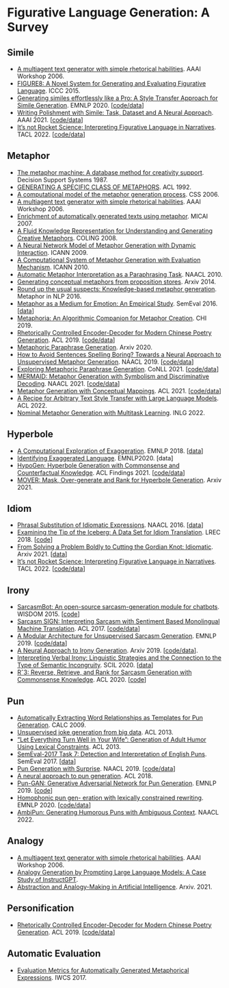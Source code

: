 # Figurative Language Generation: A Survey


## Simile
- [A multiagent text generator with simple rhetorical habilities](https://www.aaai.org/Papers/Workshops/2006/WS-06-04/WS06-04-007.pdf). AAAI Workshop 2006.
- [FIGURE8: A Novel System for Generating and Evaluating Figurative Language](https://www.semanticscholar.org/paper/FIGURE8%3A-A-Novel-System-for-Generating-and-Language-Harmon/77f14f3b5f094bf2e785fae772846116da18fa48). ICCC 2015.
- [Generating similes effortlessly like a Pro: A Style Transfer Approach for Simile Generation](https://aclanthology.org/2020.emnlp-main.524/). EMNLP 2020. [[code/data](https://github.com/tuhinjubcse/SimileGeneration-EMNLP2020)]
- [Writing Polishment with Simile: Task, Dataset and A Neural Approach](https://ojs.aaai.org/index.php/AAAI/article/view/17691). AAAI 2021. [[code/data](https://github.com/mrzjy/writing-polishment-with-simile)]
- [It’s not Rocket Science: Interpreting Figurative Language in Narratives](https://arxiv.org/pdf/2109.00087.pdf). TACL 2022. [[code/data](https://github.com/tuhinjubcse/FigurativeNarrativeBenchmark)]

## Metaphor
- [The metaphor machine: A database method for creativity support](https://www.sciencedirect.com/science/article/abs/pii/0167923687901023). Decision Support Systems 1987.
- [GENERATING A SPECIFIC CLASS OF METAPHORS](https://aclanthology.org/P92-1051.pdf). ACL 1992.
- [A computational model of the metaphor generation process](https://citeseerx.ist.psu.edu/viewdoc/download?doi=10.1.1.488.9588&rep=rep1&type=pdf). CSS 2006.
- [A multiagent text generator with simple rhetorical habilities](https://www.aaai.org/Papers/Workshops/2006/WS-06-04/WS06-04-007.pdf). AAAI Workshop 2006.
- [Enrichment of automatically generated texts using metaphor](http://nil.fdi.ucm.es/sites/default/files/HervasEtAlMICAI07.pdf). MICAI 2007.
- [A Fluid Knowledge Representation for Understanding and Generating Creative Metaphors](https://aclanthology.org/C08-1119/). COLING 2008.
- [A Neural Network Model of Metaphor Generation with Dynamic Interaction](https://www.researchgate.net/publication/221079673_A_Neural_Network_Model_of_Metaphor_Generation_with_Dynamic_Interaction). ICANN 2009.
- [A Computational System of Metaphor Generation with Evaluation Mechanism](https://projet.liris.cnrs.fr/imagine/pub/proceedings/ICANN-2010/papers/6353/63530142.pdf). ICANN 2010.
- [Automatic Metaphor Interpretation as a Paraphrasing Task](https://aclanthology.org/N10-1147/). NAACL 2010.
- [Generating conceptual metaphors from proposition stores](https://arxiv.org/abs/1409.7619). Arxiv 2014.
- [Round up the usual suspects: Knowledge-based metaphor generation](https://aclanthology.org/W16-1105/). Metaphor in NLP 2016.
- [Metaphor as a Medium for Emotion: An Empirical Study](https://aclanthology.org/S16-2003/). SemEval 2016. [[data](http://saifmohammad.com/WebPages/metaphor.html)]
- [Metaphoria: An Algorithmic Companion for Metaphor Creation](https://dl.acm.org/doi/10.1145/3290605.3300526). CHI 2019.
- [Rhetorically Controlled Encoder-Decoder for Modern Chinese Poetry Generation](https://aclanthology.org/P19-1192/). ACL 2019. [[code/data](https://github.com/Lucien-qiang/Rhetoric-Generator)]
- [Metaphoric Paraphrase Generation](https://arxiv.org/pdf/2002.12854.pdf). Arxiv 2020.
- [How to Avoid Sentences Spelling Boring? Towards a Neural Approach to Unsupervised Metaphor Generation](https://aclanthology.org/N19-1092/). NAACL 2019. [[code/data](https://github.com/ArleneYuZhiwei/Metaphor-Generation)]
- [Exploring Metaphoric Paraphrase Generation](https://aclanthology.org/2021.conll-1.26/). CoNLL 2021. [[code/data](https://github.com/ukplab/conll2021-metaphoric-paraphrase-generation)]
- [MERMAID: Metaphor Generation with Symbolism and Discriminative Decoding](https://aclanthology.org/2021.naacl-main.336/). NAACL 2021. [[code/data](https://github.com/tuhinjubcse/MetaphorGenNAACL2021)]
- [Metaphor Generation with Conceptual Mappings](https://aclanthology.org/2021.acl-long.524/). ACL 2021. [[code/data](https://github.com/UKPLab/acl2021-metaphor-generation-conceptual)]
- [A Recipe for Arbitrary Text Style Transfer with Large Language Models](https://arxiv.org/abs/2109.03910). ACL 2022. 
- [Nominal Metaphor Generation with Multitask Learning](https://arxiv.org/abs/2206.05195). INLG 2022.

## Hyperbole
- [A Computational Exploration of Exaggeration](https://aclanthology.org/D18-1367/). EMNLP 2018. [[data](enrica.troiano@gmail.com)]
- [Identifying Exaggerated Language](https://aclanthology.org/2020.emnlp-main.571/). EMNLP2020. [data]
- [HypoGen: Hyperbole Generation with Commonsense and Counterfactual Knowledge](https://aclanthology.org/2021.findings-emnlp.136/). ACL Findings 2021. [[code/data](https://github.com/ninatian98369/hypogen)]
- [MOVER: Mask, Over-generate and Rank for Hyperbole Generation](https://arxiv.org/abs/2109.07726). Arxiv 2021.

## Idiom
- [Phrasal Substitution of Idiomatic Expressions](https://aclanthology.org/N16-1040/). NAACL 2016. [[data](https://github.com/liucs1986/idiom_corpus)]
- [Examining the Tip of the Iceberg: A Data Set for Idiom Translation](https://aclanthology.org/L18-1148/). LREC 2018. [[code](https://github.com/marziehf/IdiomTranslationDS)]
- [From Solving a Problem Boldly to Cutting the Gordian Knot: Idiomatic](https://arxiv.org/abs/2104.06541). Arxiv 2021. [[data](https://github.com/zhjjn/PIE)]
- [It’s not Rocket Science: Interpreting Figurative Language in Narratives](https://arxiv.org/pdf/2109.00087.pdf). TACL 2022. [[code/data](https://github.com/tuhinjubcse/FigurativeNarrativeBenchmark)]

## Irony
- [SarcasmBot: An open-source sarcasm-generation module for chatbots](https://sentic.net/wisdom2015joshi.pdf). WISDOM 2015. [[code](https://github.com/adityajo/sarcasmbot)]
- [Sarcasm SIGN: Interpreting Sarcasm with Sentiment Based Monolingual Machine Translation](https://aclanthology.org/P17-1155/). ACL 2017. [[code/data](https://github.com/Lotemp/SarcasmSIGN)]
- [A Modular Architecture for Unsupervised Sarcasm Generation](https://aclanthology.org/D19-1636/). EMNLP 2019. [[code/data](https://github.com/TarunTater/sarcasm_generation)]
- [A Neural Approach to Irony Generation](https://arxiv.org/abs/1909.06200). Arxiv 2019. [[code/data](https://github.com/zmd971202/IronyGeneration)].
- [Interpreting Verbal Irony: Linguistic Strategies and the Connection to the Type of Semantic Incongruity](https://aclanthology.org/2020.scil-1.10/). SCIL 2020. [[data](https://github.com/debanjanghosh/interpreting_verbal_irony)]
- [Rˆ3: Reverse, Retrieve, and Rank for Sarcasm Generation with Commonsense Knowledge](https://aclanthology.org/2020.acl-main.711/). ACL 2020. [[code](https://github.com/tuhinjubcse/SarcasmGeneration-ACL2020)]

## Pun
- [Automatically Extracting Word Relationships as Templates for Pun Generation](https://aclanthology.org/W09-2004/). CALC 2009.
- [Unsupervised joke generation from big data](https://aclanthology.org/P13-2041/). ACL 2013.
- [“Let Everything Turn Well in Your Wife”: Generation of Adult Humor Using Lexical Constraints](https://aclanthology.org/P13-2044/). ACL 2013.
- [SemEval-2017 Task 7: Detection and Interpretation of English Puns](https://aclanthology.org/S17-2005/). SemEval 2017. [[data](https://www.ukp.tu-darmstadt.de/data/senselabelling-resources/sense-annotated-englishpuns/)]
- [Pun Generation with Surprise](https://aclanthology.org/N19-1172/). NAACL 2019. [[code/data](https://github.com/hhexiy/pungen)]
- [A neural approach to pun generation](https://aclanthology.org/P18-1153/). ACL 2018. 
- [Pun-GAN: Generative Adversarial Network for Pun Generation](https://aclanthology.org/D19-1336/). EMNLP 2019. [[code](https://github.com/lishunyao97/Pun-GAN)]
- [Homophonic pun gen- eration with lexically constrained rewriting](https://aclanthology.org/2020.emnlp-main.229/). EMNLP 2020. [[code/data](https://github.com/ArleneYuZhiwei/LCR)]
- [AmbiPun: Generating Humorous Puns with Ambiguous Context](https://arxiv.org/abs/2205.01825). NAACL 2022.
## Analogy
- [A multiagent text generator with simple rhetorical habilities](https://www.aaai.org/Papers/Workshops/2006/WS-06-04/WS06-04-007.pdf). AAAI Workshop 2006.
- [Analogy Generation by Prompting Large Language Models: A Case Study of InstructGPT](https://openreview.net/pdf?id=HfepFeWxf9).
- [Abstraction and Analogy-Making in Artificial Intelligence](https://arxiv.org/pdf/2102.10717.pdf). Arxiv. 2021.

## Personification
- [Rhetorically Controlled Encoder-Decoder for Modern Chinese Poetry Generation](https://aclanthology.org/P19-1192/). ACL 2019. [[code/data](https://github.com/Lucien-qiang/Rhetoric-Generator)]

## Automatic Evaluation
- [Evaluation Metrics for Automatically Generated Metaphorical Expressions](https://aclanthology.org/W17-6929/).  IWCS 2017.